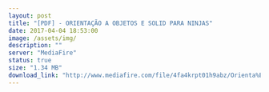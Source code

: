 ```yaml
---
layout: post
title: "[PDF] - ORIENTAÇÃO A OBJETOS E SOLID PARA NINJAS"
date: 2017-04-04 18:53:00
image: /assets/img/
description: ""
server: "MediaFire"
status: true
size: "1.34 MB"
download_link: "http://www.mediafire.com/file/4fa4krpt01h9abz/Orienta%E2%94%9C%D0%B7%E2%94%9C%D0%B3o_a_Objetos_e_SOLID_para_Ninjas.pdf"
---
```

